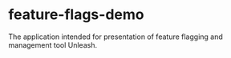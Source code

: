 # feature-flags-demo
The application intended for presentation of feature flagging and management tool Unleash.
